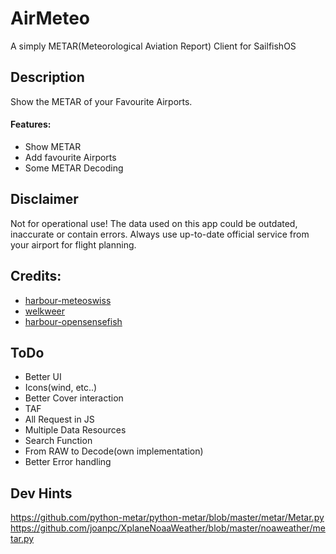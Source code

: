 # AirMeteo
A simply METAR(Meteorological Aviation Report) Client for SailfishOS

## Description
Show the METAR of your Favourite Airports.

#### Features:
- Show METAR
- Add favourite Airports
- Some METAR Decoding

## Disclaimer
Not for operational use! The data used on this app could be outdated, inaccurate or contain errors. Always use up-to-date official service from your airport for flight planning.

## Credits:
 - [harbour-meteoswiss](https://github.com/ichthyosaurus/harbour-meteoswiss)
 - [welkweer](https://openrepos.net/content/ade/welkweer)
 - [harbour-opensensefish](https://gitlab.com/nobodyinperson/harbour-opensensefish)
 
## ToDo
- Better UI
- Icons(wind, etc..)
- Better Cover interaction
- TAF
- All Request in JS
- Multiple Data Resources
- Search Function
- From RAW to Decode(own implementation)
- Better Error handling

## Dev Hints
https://github.com/python-metar/python-metar/blob/master/metar/Metar.py
https://github.com/joanpc/XplaneNoaaWeather/blob/master/noaweather/metar.py
